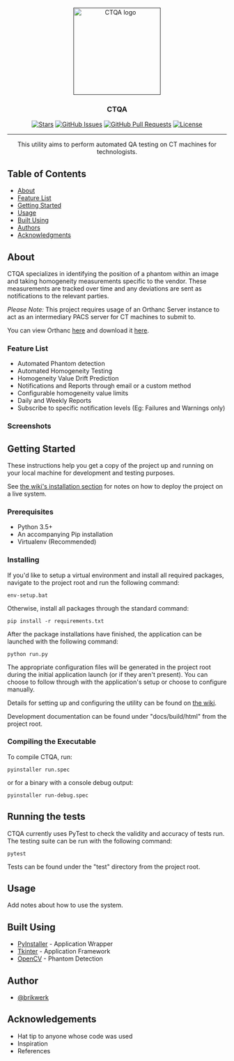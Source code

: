 <p align="center">
  <a href="" rel="noopener">
 <img width=200px height=200px src="https://i.imgur.com/XXOE0B4.png" alt="CTQA logo"></a>
</p>

<h3 align="center">CTQA</h3>

<div align="center">

  [![Stars](https://img.shields.io/github/stars/brikwerk/ctqa.svg)]() 
  [![GitHub Issues](https://img.shields.io/github/issues/brikwerk/ctqa.svg)](https://github.com/brikwerk/ctqa/issues)
  [![GitHub Pull Requests](https://img.shields.io/github/issues-pr/brikwerk/ctqa.svg)](https://github.com/brikwerk/ctqa/pulls)
  [![License](https://img.shields.io/badge/license-MIT-blue.svg)](/LICENSE)

</div>

---

<p align="center"> This utility aims to perform automated QA testing on CT machines for technologists.
    <br> 
</p>

## Table of Contents
- [About](#about)
- [Feature List](#feature_list)
- [Getting Started](#getting_started)
- [Usage](#usage)
- [Built Using](#built_using)
- [Authors](#authors)
- [Acknowledgments](#acknowledgement)

## About <a name = "about"></a>
CTQA specializes in identifying the position of a phantom within an image and taking homogeneity measurements specific to the vendor. These measurements are tracked over time and any deviations are sent as notifications to the relevant parties.

*Please Note:* This project requires usage of an Orthanc Server instance to act as an intermediary PACS server for CT machines to submit to.

You can view Orthanc [here](https://orthanc-server.com) and download it [here](https://orthanc-server.com/download.php).

### Feature List <a name = "feature_list"></a>
+ Automated Phantom detection
+ Automated Homogeneity Testing
+ Homogeneity Value Drift Prediction
+ Notifications and Reports through email or a custom method
+ Configurable homogeneity value limits
+ Daily and Weekly Reports
+ Subscribe to specific notification levels (Eg: Failures and Warnings only)

### Screenshots


## Getting Started <a name = "getting_started"></a>
These instructions help you get a copy of the project up and running on your local machine for development and testing purposes. 

See [the wiki's installation section](https://github.com/Brikwerk/ctqa/wiki/Installation) for notes on how to deploy the project on a live system.

### Prerequisites
+ Python 3.5+
+ An accompanying Pip installation
+ Virtualenv (Recommended)

### Installing
If you'd like to setup a virtual environment and install all required packages, navigate to the project root and run the following command:

```
env-setup.bat
```

Otherwise, install all packages through the standard command:

```
pip install -r requirements.txt
```

After the package installations have finished, the application can be launched with the following command:

```
python run.py
```

The appropriate configuration files will be generated in the project root during the initial application launch (or if they aren't present). You can choose to follow through with the application's setup or choose to configure manually.

Details for setting up and configuring the utility can be found on [the wiki](https://github.com/Brikwerk/ctqa/wiki).

Development documentation can be found under "docs/build/html" from the project root.

### Compiling the Executable
To compile CTQA, run:

```
pyinstaller run.spec
```

or for a binary with a console debug output:

```
pyinstaller run-debug.spec
```

## Running the tests <a name = "tests"></a>
CTQA currently uses PyTest to check the validity and accuracy of tests run. The testing suite can be run with the following command:

```
pytest
```

Tests can be found under the "test" directory from the project root.

## Usage <a name="usage"></a>
Add notes about how to use the system.

## Built Using <a name = "built_using"></a>
- [PyInstaller](https://expressjs.com/) - Application Wrapper
- [Tkinter](https://expressjs.com/) - Application Framework
- [OpenCV](https://vuejs.org/) - Phantom Detection

## Author <a name = "authors"></a>
- [@brikwerk](https://github.com/brikwerk)

## Acknowledgements <a name = "acknowledgement"></a>
- Hat tip to anyone whose code was used
- Inspiration
- References